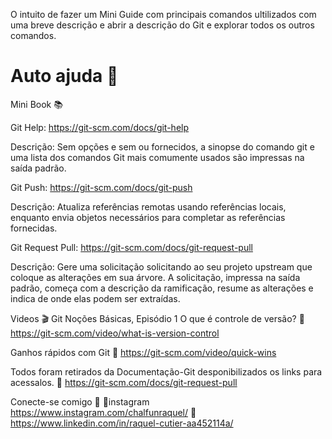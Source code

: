 O intuito de fazer um Mini Guide com principais comandos ultilizados com uma breve descrição e abrir a descrição do Git e explorar todos os outros comandos.

# Auto ajuda 📍

Mini Book 📚

Git Help: https://git-scm.com/docs/git-help
 
 Descrição: Sem opções e sem <command> ou <doc> fornecidos, a sinopse do comando git e uma lista dos comandos Git mais comumente usados ​​são impressas na saída padrão.

 Git Push: https://git-scm.com/docs/git-push

 Descrição: Atualiza referências remotas usando referências locais, enquanto envia objetos necessários para completar as referências fornecidas.

 Git Request Pull: https://git-scm.com/docs/git-request-pull

 Descrição: Gere uma solicitação solicitando ao seu projeto upstream que coloque as alterações em sua árvore. A solicitação, impressa na saída padrão, começa com a descrição da ramificação, resume as alterações e indica de onde elas podem ser extraídas.

  Videos 🎬
 Git Noções Básicas, Episódio 1
 O que é controle de versão?
 🔗 https://git-scm.com/video/what-is-version-control

 Ganhos rápidos com Git
 🔗 https://git-scm.com/video/quick-wins
 
 Todos foram retirados da Documentação-Git desponibilizados os links para acessalos. 
🔗 https://git-scm.com/docs/git-request-pull

Conecte-se comigo 📲 
 📌instagram https://www.instagram.com/chalfunraquel/ 
 📌https://www.linkedin.com/in/raquel-cutier-aa452114a/

